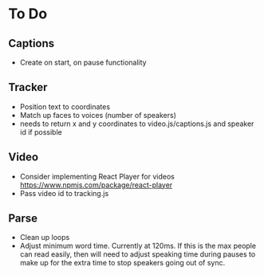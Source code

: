 # To Do

## Captions
- Create on start, on pause functionality

## Tracker
- Position text to coordinates
- Match up faces to voices (number of speakers)
- needs to return x and y coordinates to video.js/captions.js and speaker id if possible

## Video
- Consider implementing React Player for videos https://www.npmjs.com/package/react-player
- Pass video id to tracking.js

## Parse
- Clean up loops
- Adjust minimum word time. Currently at 120ms. If this is the max people can read easily, then will need to adjust speaking time during pauses to make up for the extra time to stop speakers going out of sync.